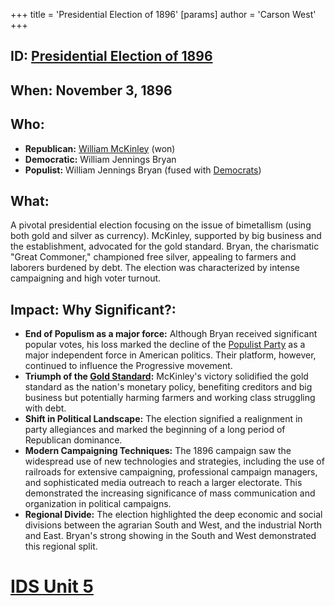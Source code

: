 +++
 title = 'Presidential Election of 1896'
[params]
	author = 'Carson West'
+++
## ID: [Presidential Election of 1896](./../presidential-election-of-1896/)

## When: November 3, 1896

## Who:
* **Republican:** [William McKinley](./../william-mckinley/) (won)
* **Democratic:** William Jennings Bryan
* **Populist:** William Jennings Bryan (fused with [Democrats](./../democrats/))


## What: 
A pivotal presidential election focusing on the issue of bimetallism (using both gold and silver as currency).  McKinley, supported by big business and the establishment, advocated for the gold standard. Bryan, the charismatic "Great Commoner," championed free silver, appealing to farmers and laborers burdened by debt.  The election was characterized by intense campaigning and high voter turnout.

## Impact: Why Significant?:
* **End of Populism as a major force:** Although Bryan received significant popular votes, his loss marked the decline of the [Populist Party](./../populist-party/) as a major independent force in American politics. Their platform, however, continued to influence the Progressive movement.
* **Triumph of the [Gold Standard](./../gold-standard/):** McKinley's victory solidified the gold standard as the nation's monetary policy, benefiting creditors and big business but potentially harming farmers and working class struggling with debt.
* **Shift in Political Landscape:** The election signified a realignment in party allegiances and marked the beginning of a long period of Republican dominance.
* **Modern Campaigning Techniques:** The 1896 campaign saw the widespread use of new technologies and strategies, including the use of railroads for extensive campaigning, professional campaign managers, and sophisticated media outreach to reach a larger electorate. This demonstrated the increasing significance of mass communication and organization in political campaigns.
* **Regional Divide:** The election highlighted the deep economic and social divisions between the agrarian South and West, and the industrial North and East. Bryan's strong showing in the South and West demonstrated this regional split.

# [IDS Unit 5](./../ids-unit-5/)